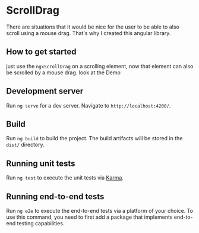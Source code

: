 # ScrollDrag

There are situations that it would be nice for the user to be able to also scroll using a mouse drag. That's why I
created this angular library.

## How to get started

just use the `ngxScrollDrag` on a scrolling element, now that element can also be scrolled by a mouse drag. look at the Demo 

## Development server

Run `ng serve` for a dev server. Navigate to `http://localhost:4200/`. 

## Build

Run `ng build` to build the project. The build artifacts will be stored in the `dist/` directory.

## Running unit tests

Run `ng test` to execute the unit tests via [Karma](https://karma-runner.github.io).

## Running end-to-end tests

Run `ng e2e` to execute the end-to-end tests via a platform of your choice. To use this command, you need to first add a
package that implements end-to-end testing capabilities.
